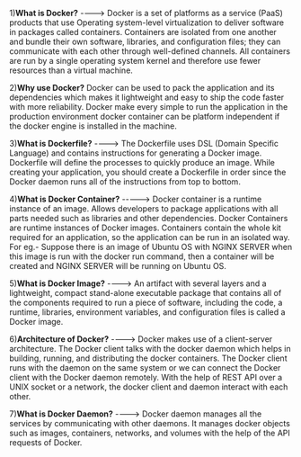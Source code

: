 1)**What is Docker?**
---->  Docker is a set of platforms as a service (PaaS) products that use Operating system-level virtualization to deliver software in packages called containers. Containers are isolated from one another and bundle their own software, libraries, and configuration files; they can communicate with each other through well-defined channels. All containers are run by a single operating system kernel and therefore use fewer resources than a virtual machine.

2)**Why use Docker?**
Docker can be used to pack the application and its dependencies which makes it lightweight and easy to ship the code faster with more reliability. Docker make every simple to run the application in the production environment docker container can be platform independent if the docker engine is installed in the machine.

3)**What is Dockerfile?**
---->   The Dockerfile uses DSL (Domain Specific Language) and contains instructions for generating a Docker image. Dockerfile will define the processes to quickly produce an image. While creating your application, you should create a Dockerfile in order since the Docker daemon runs all of the instructions from top to bottom.

4)**What is Docker Container?**
----->  Docker container is a runtime instance of an image. Allows developers to package applications with all parts needed such as libraries and other dependencies. Docker Containers are runtime instances of Docker images. Containers contain the whole kit required for an application, so the application can be run in an isolated way. For eg.- Suppose there is an image of Ubuntu OS with NGINX SERVER when this image is run with the docker run command, then a container will be created and NGINX SERVER will be running on Ubuntu OS.

5)**What is Docker Image?**
---->   An artifact with several layers and a lightweight, compact stand-alone executable package that contains all of the components required to run a piece of software, including the code, a runtime, libraries, environment variables, and configuration files is called a Docker image.

6)**Architecture of Docker?**
---->   Docker makes use of a client-server architecture. The Docker client talks with the docker daemon which helps in building, running, and distributing the docker containers. The Docker client runs with the daemon on the same system or we can connect the Docker client with the Docker daemon remotely. With the help of REST API over a  UNIX socket or a network, the docker client and daemon interact with each other. 

7)**What is Docker Daemon?**
---->   Docker daemon manages all the services by communicating with other daemons. It manages docker objects such as images, containers, networks, and volumes with the help of the API requests of Docker.
